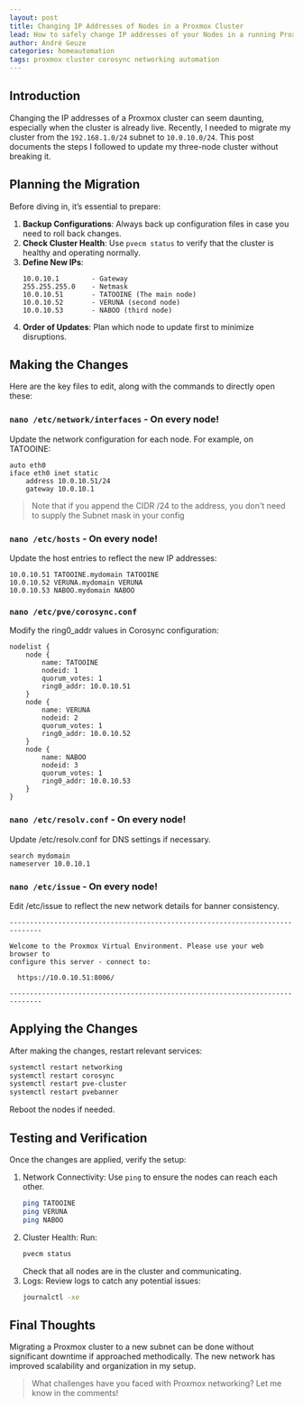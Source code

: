 ```yaml
---
layout: post
title: Changing IP Addresses of Nodes in a Proxmox Cluster
lead: How to safely change IP addresses of your Nodes in a running Proxmox cluster without breaking it.
author: André Geuze
categories: homeautomation
tags: proxmox cluster corosync networking automation
---
```


## Introduction

Changing the IP addresses of a Proxmox cluster can seem daunting, especially when the cluster is already live. Recently, I needed to migrate my cluster from the `192.168.1.0/24` subnet to `10.0.10.0/24`. This post documents the steps I followed to update my three-node cluster without breaking it.

## Planning the Migration

Before diving in, it’s essential to prepare:

1. **Backup Configurations**: Always back up configuration files in case you need to roll back changes.
1. **Check Cluster Health**: Use `pvecm status` to verify that the cluster is healthy and operating normally.
1. **Define New IPs**:<br/>
   ```plaintext
   10.0.10.1        - Gateway
   255.255.255.0    - Netmask
   10.0.10.51       - TATOOINE (The main node)
   10.0.10.52       - VERUNA (second node)
   10.0.10.53       - NABOO (third node)
   ```
1. **Order of Updates**: Plan which node to update first to minimize disruptions.

## Making the Changes
Here are the key files to edit, along with the commands to directly open these:

### `nano /etc/network/interfaces` - On every node!
Update the network configuration for each node. For example, on TATOOINE:

```plaintext
auto eth0
iface eth0 inet static
    address 10.0.10.51/24
    gateway 10.0.10.1
```
> Note that if you append the CIDR /24 to the address, you don't need to supply the Subnet mask in your config

### `nano /etc/hosts` - On every node!
Update the host entries to reflect the new IP addresses:

```plaintext
10.0.10.51 TATOOINE.mydomain TATOOINE
10.0.10.52 VERUNA.mydomain VERUNA
10.0.10.53 NABOO.mydomain NABOO
```

### `nano /etc/pve/corosync.conf`
Modify the ring0_addr values in Corosync configuration:

```plaintext
nodelist {
    node {
        name: TATOOINE
        nodeid: 1
        quorum_votes: 1
        ring0_addr: 10.0.10.51
    }
    node {
        name: VERUNA
        nodeid: 2
        quorum_votes: 1
        ring0_addr: 10.0.10.52
    }
    node {
        name: NABOO
        nodeid: 3
        quorum_votes: 1
        ring0_addr: 10.0.10.53
    }
}
```

### `nano /etc/resolv.conf` - On every node!
Update /etc/resolv.conf for DNS settings if necessary.
```plaintext
search mydomain
nameserver 10.0.10.1
```

### `nano /etc/issue` - On every node!
Edit /etc/issue to reflect the new network details for banner consistency.

```plaintext
------------------------------------------------------------------------------

Welcome to the Proxmox Virtual Environment. Please use your web browser to
configure this server - connect to:

  https://10.0.10.51:8006/

------------------------------------------------------------------------------
```

## Applying the Changes
After making the changes, restart relevant services:

```bash
systemctl restart networking
systemctl restart corosync
systemctl restart pve-cluster
systemctl restart pvebanner
```
Reboot the nodes if needed.

## Testing and Verification
Once the changes are applied, verify the setup:

1. Network Connectivity: Use `ping` to ensure the nodes can reach each other.
    ```bash
    ping TATOOINE
    ping VERUNA
    ping NABOO
    ```
1. Cluster Health: Run:
    ```bash
    pvecm status
    ```
    Check that all nodes are in the cluster and communicating.
1. Logs: Review logs to catch any potential issues:
    ```bash
    journalctl -xe
    ```

## Final Thoughts
Migrating a Proxmox cluster to a new subnet can be done without significant downtime if approached methodically. The new network has improved scalability and organization in my setup.

> What challenges have you faced with Proxmox networking? Let me know in the comments!